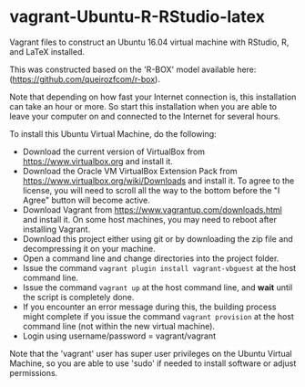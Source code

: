 # vagrant-Ubuntu-R-RStudio-latex

Vagrant files to construct an Ubuntu 16.04 virtual machine with RStudio, R, and LaTeX installed.

This was constructed based on the 'R-BOX' model available here: (https://github.com/queirozfcom/r-box).

Note that depending on how fast your Internet connection is, this installation can take an hour or more.  So start this installation when you are able to leave your computer on and connected to the Internet for several hours.

To install this Ubuntu Virtual Machine, do the following:

 - Download the current version of VirtualBox from https://www.virtualbox.org and install it.
 - Download the Oracle VM VirtualBox Extension Pack from https://www.virtualbox.org/wiki/Downloads and install it.  To agree to the license, you will need to scroll all the way to the bottom before the "I Agree" button will become active.
 - Download Vagrant from https://www.vagrantup.com/downloads.html and install it.  On some host machines, you may need to reboot after installing Vagrant.
 - Download this project either using git or by downloading the zip file and decompressing it on your machine.
 - Open a command line and change directories into the project folder. 
 - Issue the command `vagrant plugin install vagrant-vbguest` at the host command line.
 - Issue the command `vagrant up` at the host command line, and **wait** until the script is completely done.
 - If you encounter an error message during this, the building process might complete if you issue the command `vagrant provision` at the host command line (not within the new virtual machine).
 - Login using username/password = vagrant/vagrant

Note that the 'vagrant' user has super user privileges on the Ubuntu Virtual Machine, so you are able to use 'sudo' if needed to install software or adjust permissions.
